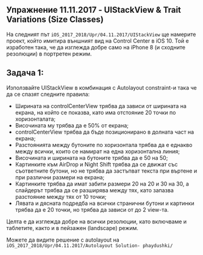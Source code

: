 ## Упражнение 11.11.2017 - UIStackView & Trait Variations (Size Classes)

На следният път ```iOS_2017_2018/Upr/04.11.2017/UIStackView``` ще намерите проект, който имитира външният вид на Control Center в iOS 10. Той е изработен така, че да изглежда добре само на iPhone 8 (и сходните резолюции) в портретен режим.

## Задача 1:
Използвайте UIStackView в комбинация с Autolayout constraint-и така че да се спазят следните правила:

* Ширината на controlCenterView трябва да зависи от ширината на екрана, на който се показва, като има отстояние 20 точки по хоризонталата;
* Височината му трябва да е 50% от екрана;
* controlCenterView трябва да бъде позиционирано в долната част на екрана;
* Разстоянията между бутоните по хоризонтала трябва да е еднакво между всички, които се намират на една хоризонтална линия;
* Височината и ширината на бутоните трябва да е 50 на 50;
* Картинките към AirDrop и Night Shift трябва да се движат със съответните бутони, но не трябва да застъпват текста при въртене и при различни размери на екрана;
* Картинките трябва да имат забити размери 20 на 20 и 30 на 30, а слайдерът трябва да се разширява между тях, като запазва разстояние между тях от 10 точки;
* Лявата и дясната подредба на всички странични бутони и картинки трябва да е 20 точки, но трябва да зависи от до 2 view-та.

Целта е да изглежда добре на всички резолюции, като включваме и таблетите, както и в пейзажен (landscape) режим.

Можете да видите решение с autolayout на ```iOS_2017_2018/Upr/04.11.2017/Autolayout Solution- phaydushki/```
